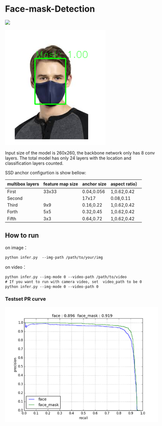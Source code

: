 # Face-mask-Detection

![](img/demo.png)

![](img/demo2.png)

Input size of the model is 260x260, the backbone network only has 8 conv layers. The total model has only 24 layers with the  location and classification layers counted.

SSD anchor configurtion is show bellow:

| multibox layers | feature map size | anchor size | aspect ratio）|
| ---- | ---- | ---- | ---- |
|First|33x33|0.04,0.056|1,0.62,0.42|
Second ||17x17|0.08,0.11|1,0.62,0.42|
|Third|9x9|0.16,0.22|1,0.62,0.42|
|Forth |5x5|0.32,0.45|1,0.62,0.42|
|Fifth|3x3|0.64,0.72|1,0.62,0.42|

## How to run

on image：
```
python infer.py  --img-path /path/to/your/img
```
on video：
```
python infer.py --img-mode 0 --video-path /path/to/video  
# If you want to run with camera video, set  video_path to be 0
python infer.py --img-mode 0 --video-path 0
```

### Testset PR curve

![](img/pr_curve.png)

